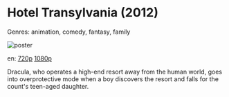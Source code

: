 # Hotel Transylvania (2012)

Genres: animation, comedy, fantasy, family

![poster](http://image.tmdb.org/t/p/w500/qdLhiJcgO2cykA9hgzrPqHH8oK7.jpg)

en:
  [720p](magnet:?xt=urn:btih:387C78854212D0D4F5A146023D7CB37E5D67A458&tr=udp://glotorrents.pw:6969/announce&tr=udp://tracker.opentrackr.org:1337/announce&tr=udp://torrent.gresille.org:80/announce&tr=udp://tracker.openbittorrent.com:80&tr=udp://tracker.coppersurfer.tk:6969&tr=udp://tracker.leechers-paradise.org:6969&tr=udp://p4p.arenabg.ch:1337&tr=udp://tracker.internetwarriors.net:1337)
  [1080p](magnet:?xt=urn:btih:CD16F300B060E3C01C9E643F6D15526526B37648&tr=udp://glotorrents.pw:6969/announce&tr=udp://tracker.opentrackr.org:1337/announce&tr=udp://torrent.gresille.org:80/announce&tr=udp://tracker.openbittorrent.com:80&tr=udp://tracker.coppersurfer.tk:6969&tr=udp://tracker.leechers-paradise.org:6969&tr=udp://p4p.arenabg.ch:1337&tr=udp://tracker.internetwarriors.net:1337)
  


Dracula, who operates a high-end resort away from the human world, goes into overprotective mode when a boy discovers the resort and falls for the count's teen-aged daughter.
